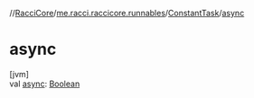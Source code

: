 //[RacciCore](../../../index.md)/[me.racci.raccicore.runnables](../index.md)/[ConstantTask](index.md)/[async](async.md)

# async

[jvm]\
val [async](async.md): [Boolean](https://kotlinlang.org/api/latest/jvm/stdlib/kotlin/-boolean/index.html)
